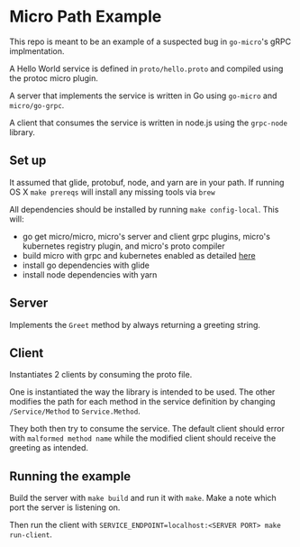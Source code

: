 # Micro Path Example

This repo is meant to be an example of a suspected bug in `go-micro`'s gRPC implmentation.

A Hello World service is defined in `proto/hello.proto` and compiled using the protoc micro plugin.

A server that implements the service is written in Go using `go-micro` and `micro/go-grpc`.

A client that consumes the service is written in node.js using the `grpc-node` library.

## Set up

It assumed that glide, protobuf, node, and yarn are in your path. If running OS X `make prereqs` will install any missing tools via `brew`

All dependencies should be installed by running `make config-local`. This will:
  - go get micro/micro, micro's server and client grpc plugins, micro's kubernetes registry plugin, and micro's proto compiler 
  - build micro with grpc and kubernetes enabled as detailed [here](https://github.com/micro/go-grpc#build-yourself)
  - install go dependencies with glide
  - install node dependencies with yarn


## Server 

Implements the `Greet` method by always returning a greeting string.

## Client

Instantiates 2 clients by consuming the proto file.

One is instantiated the way the library is intended to be used. The other modifies the path for each method in the service definition by changing `/Service/Method` to `Service.Method`. 

They both then try to consume the service. The default client should error with `malformed method name` while the modified client should receive the greeting as intended.

## Running the example

Build the server with `make build` and run it with `make`. Make a note which port the server is listening on.

Then run the client with `SERVICE_ENDPOINT=localhost:<SERVER PORT> make run-client`.

